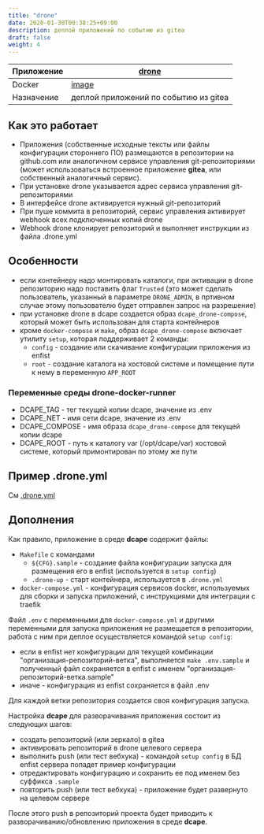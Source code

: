 ```yaml
---
title: "drone"
date: 2020-01-30T00:38:25+09:00
description: деплой приложений по событию из gitea
draft: false
weight: 4
---
```


 Приложение | [drone](https://github.com/drone)
 -- | --
 Docker | [image](https://hub.docker.com/r/drone/drone)
 Назначение | деплой приложений по событию из gitea

## Как это работает

* Приложения (собственные исходные тексты или файлы конфигурации стороннего ПО) размещаются в репозитории на github.com или аналогичном сервисе управления git-репозиториями (может использоваться встроенное приложение **gitea**, или собственный аналогичный сервис).
* При установке drone указывается адрес сервиса управления git-репозиториями
* В интерфейсе drone активируется нужный git-репозиторий
* При пуше коммита в репозиторий, сервис управления активирует webhook всех подключенных копий drone
* Webhook drone клонирует репозиторий и выполняет инструкции из файла .drone.yml

## Особенности

* если контейнеру надо монтировать каталоги, при активации в drone репозиторию надо поставить флаг `Trusted` (это может сделать пользователь, указанный в параметре `DRONE_ADMIN`, в пртивном случае этому пользователю будет отправлен запрос на разрешение)
* при установке drone в dcape создается образ `dcape_drone-compose`, который может быть использован для старта контейнеров
* кроме `docker-compose` и `make`, образ `dcape_drone-compose` включает утилиту `setup`, которая поддерживает 2 команды:
  * `config` - создание или скачивание конфигурации приложения из enfist
  * `root` - создание каталога на хостовой системе и помещение пути к нему в переменную `APP_ROOT`

### Переменные среды drone-docker-runner

* DCAPE_TAG - тег текущей копии dcape, значение из .env
* DCAPE_NET - имя сети dcape, значение из .env
* DCAPE_COMPOSE - имя образа `dcape_drone-compose` для текущей копии dcape
* DCAPE_ROOT - путь к каталогу var (/opt/dcape/var) хостовой системе, который примонтирован по этому же пути

## Пример .drone.yml

См [.drone.yml](https://github.com/dopos/dcape-app-nginx-sample/blob/v2/.drone.yml)

## Дополнения

Как правило, приложение в среде **dcape** содержит файлы:

* `Makefile` с командами
  * `${CFG}.sample` - создание файла конфигурации запуска для размещения его в enfist (используется в `setup config`)
  * `.drone-up` - старт контейнера, используется в `.drone.yml`
* `docker-compose.yml` - конфигурация сервисов docker, используемых для сборки и запуска приложений, с инструкциями для интеграции с traefik

Файл `.env` c переменными для `docker-compose.yml` и другими переменными для запуска приложения не размещается в репозитории, работа с ним при деплое осуществляется командой `setup config`:

* если в enfist нет конфигурации для текущей комбинации "организация-репозиторий-ветка", выполняется `make .env.sample` и полученный файл сохраняется в enfist с именем "организация-репозиторий-ветка.sample"
* иначе - конфигурация из enfist сохраняется в файл .env

Для каждой ветки репозитория создается своя конфигурация запуска.

Настройка **dcape** для разворачивания приложения состоит из следующих шагов:

* создать репозиторий (или зеркало) в gitea
* активировать репозиторий в drone целевого сервера
* выполнить push (или тест вебхука) - командой `setup config` в БД enfist сервера попадет пример конфигурации
* отредактировать конфигурацию и сохранить ее под именем без суффикса `.sample`
* повторить push (или тест вебхука) - приложение будет развернуто на целевом сервере

После этого push в репозиторий проекта будет приводить к разворачиванию/обновлению приложения в среде **dcape**.
